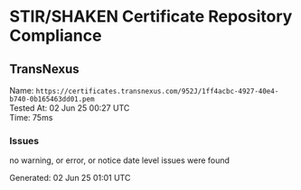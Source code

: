 # STIR/SHAKEN Certificate Repository Compliance

## TransNexus

Name: `https://certificates.transnexus.com/952J/1ff4acbc-4927-40e4-b740-0b165463dd01.pem`\
Tested At: 02 Jun 25 00:27 UTC\
Time: 75ms

### Issues

no warning, or error, or notice date level issues were found

Generated: 02 Jun 25 01:01 UTC